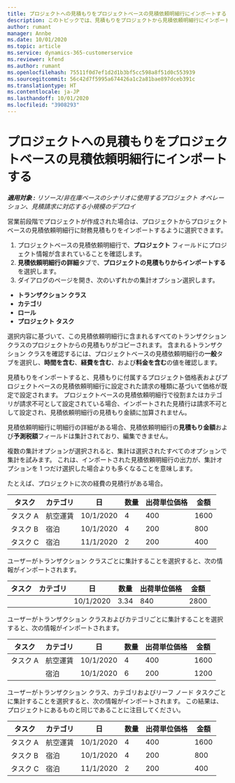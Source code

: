 ```yaml
---
title: プロジェクトへの見積もりをプロジェクトベースの見積依頼明細行にインポートする
description: このトピックでは、見積もりをプロジェクトから見積依頼明細行にインポートすることに関する情報を提供します。
author: rumant
manager: Annbe
ms.date: 10/01/2020
ms.topic: article
ms.service: dynamics-365-customerservice
ms.reviewer: kfend
ms.author: rumant
ms.openlocfilehash: 75511f0d7ef1d2d1b3bf5cc598a8f51d0c553939
ms.sourcegitcommit: 56c42d7f5995a674426a1c2a81bae897dceb391c
ms.translationtype: HT
ms.contentlocale: ja-JP
ms.lasthandoff: 10/01/2020
ms.locfileid: "3908293"
---
```

# <a name="import-estimates-for-a-project-to-a-project-based-quote-line"></a>プロジェクトへの見積もりをプロジェクトベースの見積依頼明細行にインポートする

_**適用対象 :** リソース/非在庫ベースのシナリオに使用するプロジェクト オペレーション、見積請求に対応する小規模のデプロイ_


営業前段階でプロジェクトが作成された場合は、プロジェクトからプロジェクトベースの見積依頼明細行に財務見積もりをインポートするように選択できます。

1. プロジェクトベースの見積依頼明細行で、**プロジェクト** フィールドにプロジェクト情報が含まれていることを確認します。
2. **見積依頼明細行の詳細**タブで、**プロジェクトの見積もりからインポートする**を選択します。
3. ダイアログのページを開き、次のいずれかの集計オプション選択します。

  - **トランザクション クラス**
  - **カテゴリ**
  - **ロール** 
  - **プロジェクト タスク**

選択内容に基づいて、この見積依頼明細行に含まれるすべてのトランザクション クラスのプロジェクトからの見積もりがコピーされます。 含まれるトランザクション クラスを確認するには、プロジェクトベースの見積依頼明細行の**一般**タブを選択し、**時間を含む**、**経費を含む**、および**料金を含む**の値を確認します。

見積もりをインポートすると、見積もりに付属するプロジェクト価格表およびプロジェクトベースの見積依頼明細行に設定された請求の種類に基づいて価格が既定で設定されます。 プロジェクトベースの見積依頼明細行で役割またはカテゴリが請求不可として設定されている場合、インポートされた見積行は請求不可として設定され、見積依頼明細行の見積もり金額に加算されません。

見積依頼明細行に明細行の詳細がある場合、見積依頼明細行の**見積もり金額**および**予測税額**フィールドは集計されており、編集できません。

複数の集計オプションが選択されると、集計は選択されたすべてのオプションで集計を試みます。 これは、インポートされた見積依頼明細行の出力が、集計オプションを 1 つだけ選択した場合よりも多くなることを意味します。

たとえば、プロジェクトに次の経費の見積行がある場合。

| タスク​ | カテゴリ | 日 | 数量 | 出荷単位価格 | 金額 |
| --- | --- | --- | --- | --- | --- |
| タスク A | 航空運賃 | 10/1/2020 | 4 | 400 | 1600 |
| タスク B | 宿泊 | 10/1/2020 | 4 | 200 | 800 |
| タスク C | 宿泊 | 11/1/2020 | 2 | 200 | 400 |

ユーザーがトランザクション クラスごとに集計することを選択すると、次の情報がインポートされます。

| タスク​ | カテゴリ | 日 | 数量 | 出荷単位価格 | 金額 |
| --- | --- | --- | --- | --- | --- |
| | | 10/1/2020 | 3.34 | 840 | 2800 |

ユーザーがトランザクション クラスおよびカテゴリごとに集計することを選択すると、次の情報がインポートされます。

| タスク​ | カテゴリ | 日 | 数量 | 出荷単位価格 | 金額 |
| --- | --- | --- | --- | --- | --- |
| タスク A | 航空運賃 | 10/1/2020 | 4 | 400 | 1600 |
| | 宿泊 | 10/1/2020 | 6 | 200 | 1200 |

ユーザーがトランザクション クラス、カテゴリおよびリーフ ノード タスクごとに集計することを選択すると、次の情報がインポートされます。 この結果は、プロジェクトにあるものと同じであることに注目してください。

| タスク​ | カテゴリ | 日 | 数量 | 出荷単位価格 | 金額 |
| --- | --- | --- | --- | --- | --- |
| タスク A | 航空運賃 | 10/1/2020 | 4 | 400 | 1600 |
| タスク B | 宿泊 | 10/1/2020 | 4 | 200 | 800 |
| タスク C | 宿泊 | 11/1/2020 | 2 | 200 | 400 |